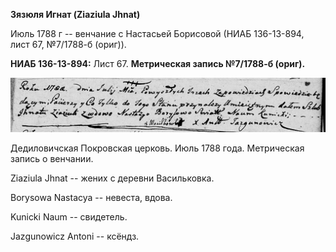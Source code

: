 **Зязюля Игнат (Ziaziula Jhnat)**

Июль 1788 г -- венчание с Настасьей Борисовой (НИАБ 136-13-894, лист 67,
№7/1788-б (ориг)).

**НИАБ 136-13-894:** Лист 67. **Метрическая запись №7/1788-б (ориг).**

![](./media/de9b55ec279759f3b04939974e0789f8f26427e5.png)

Дедиловичская Покровская церковь. Июль 1788 года. Метрическая запись о
венчании.

Ziaziula Jhnat -- жених с деревни Васильковка.

Borysowa Nastacya -- невеста, вдова.

Kunicki Naum -- свидетель.

Jazgunowicz Antoni -- ксёндз.
